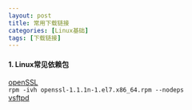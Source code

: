 ```yaml
---
layout: post
title: 常用下载链接
categories: [Linux基础]
tags: [下载链接]
---
```

#### 1. Linux常见依赖包
[openSSL](https://github.com/philyuchkoff/openssl-RPM-Builder/releases)  
`rpm -ivh openssl-1.1.1n-1.el7.x86_64.rpm --nodeps`  
[vsftpd](http://www.rpmfind.net/linux/rpm2html/search.php?query=vsftpd)  
<!-- more -->
